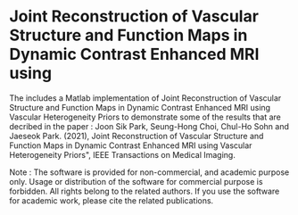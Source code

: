 # Joint Reconstruction of Vascular Structure and Function Maps in Dynamic Contrast Enhanced MRI using


The includes a Matlab implementation of Joint Reconstruction of Vascular Structure and Function Maps in Dynamic Contrast Enhanced MRI using Vascular Heterogeneity Priors to demonstrate some of the results that are decribed in the paper :
Joon Sik Park, Seung-Hong Choi, Chul-Ho Sohn and Jaeseok Park. (2021), Joint Reconstruction of Vascular Structure and Function Maps in Dynamic Contrast Enhanced MRI using Vascular Heterogeneity Priors", IEEE Transactions on Medical Imaging.



Note : The software is provided for non-commercial, and academic purpose only. Usage or distribution of the software for commercial purpose is forbidden. All rights belong to the related authors.  If you use the software for academic work, please cite the related publications.
